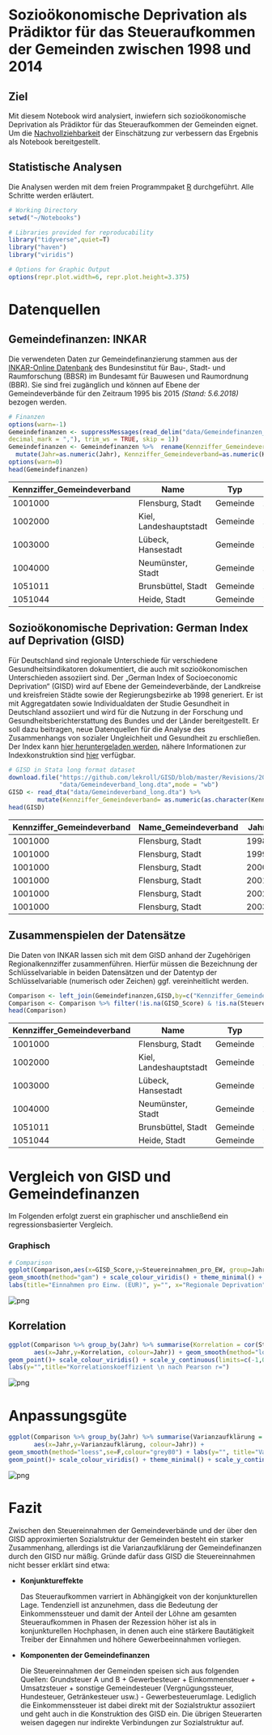 
# Sozioökonomische Deprivation als Prädiktor für das Steueraufkommen der Gemeinden zwischen 1998 und 2014
## Ziel
Mit diesem Notebook wird analysiert, inwiefern sich sozioökonomische Deprivation als Prädiktor für das Steueraufkommen der Gemeinden eignet. Um die [Nachvollziehbarkeit](http://ropensci.github.io/reproducibility-guide/sections/introduction/) der Einschätzung zur verbessern das Ergebnis als Notebook bereitgestellt.

## Statistische Analysen
Die Analysen werden mit dem freien Programmpaket [R](https://www.r-project.org/) durchgeführt. Alle Schritte werden erläutert.


```R
# Working Directory
setwd("~/Notebooks")

# Libraries provided for reproducability
library("tidyverse",quiet=T)
library("haven")
library("viridis")

# Options for Graphic Output
options(repr.plot.width=6, repr.plot.height=3.375)
```

# Datenquellen
## Gemeindefinanzen: INKAR
Die verwendeten Daten zur Gemeindefinanzierung stammen aus der [INKAR-Online Datenbank](http://www.inkar.de) des Bundesinstitut für Bau-, Stadt- und Raumforschung (BBSR) im Bundesamt für Bauwesen und Raumordnung (BBR). Sie sind frei zugänglich und können auf Ebene der Gemeindeverbände für den Zeitraum 1995 bis 2015 *(Stand: 5.6.2018)* bezogen werden.


```R
# Finanzen
options(warn=-1)
Gemeindefinanzen <- suppressMessages(read_delim("data/Gemeindefinanzen_1995_2015.csv",";", escape_double = FALSE, locale = locale(date_names = "de",
decimal_mark = ","), trim_ws = TRUE, skip = 1))
Gemeindefinanzen <- Gemeindefinanzen %>%  rename(Kennziffer_Gemeindeverband=X1,Name=X2,Typ=X3) %>% gather(Jahr,Steuereinnahmen_pro_EW,4:24) %>% 
  mutate(Jahr=as.numeric(Jahr), Kennziffer_Gemeindeverband=as.numeric(Kennziffer_Gemeindeverband))
options(warn=0)
head(Gemeindefinanzen)
```


<table>
<thead><tr><th scope=col>Kennziffer_Gemeindeverband</th><th scope=col>Name</th><th scope=col>Typ</th><th scope=col>Jahr</th><th scope=col>Steuereinnahmen_pro_EW</th></tr></thead>
<tbody>
	<tr><td>1001000               </td><td>Flensburg, Stadt      </td><td>Gemeinde              </td><td>1995                  </td><td>469.0                 </td></tr>
	<tr><td>1002000               </td><td>Kiel, Landeshauptstadt</td><td>Gemeinde              </td><td>1995                  </td><td>476.2                 </td></tr>
	<tr><td>1003000               </td><td>Lübeck, Hansestadt    </td><td>Gemeinde              </td><td>1995                  </td><td>471.9                 </td></tr>
	<tr><td>1004000               </td><td>Neumünster, Stadt     </td><td>Gemeinde              </td><td>1995                  </td><td>447.9                 </td></tr>
	<tr><td>1051011               </td><td>Brunsbüttel, Stadt    </td><td>Gemeinde              </td><td>1995                  </td><td>606.5                 </td></tr>
	<tr><td>1051044               </td><td>Heide, Stadt          </td><td>Gemeinde              </td><td>1995                  </td><td>467.3                 </td></tr>
</tbody>
</table>



## Sozioökonomische Deprivation: German Index auf Deprivation (GISD)
Für Deutschland sind regionale Unterschiede für verschiedene Gesundheitsindikatoren dokumentiert, die auch mit sozioökonomischen Unterschieden assoziiert sind. Der „German Index of Socioeconomic Deprivation“ (GISD) wird auf Ebene der Gemeindeverbände, der Landkreise und kreisfreien Städte sowie der Regierungsbezirke ab 1998 generiert. Er ist mit Aggregatdaten sowie Individualdaten der Studie Gesundheit in Deutschland assoziiert und wird für die Nutzung in der Forschung und Gesundheitsberichterstattung des Bundes und der Länder bereitgestellt. Er soll dazu beitragen, neue Datenquellen für die Analyse des Zusammenhangs von sozialer Ungleichheit und Gesundheit zu erschließen. Der Index kann [hier heruntergeladen werden](http://lekroll.github.io/GISD), nähere Informationen zur Indexkonstruktion sind [hier](https://edoc.rki.de/handle/176904/2648) verfügbar.


```R
# GISD in Stata long format dataset
download.file("https://github.com/lekroll/GISD/blob/master/Revisions/2018/Bund/Gemeindeverband/Gemeindeverband_long.dta?raw=true",
              "data/Gemeindeverband_long.dta",mode = "wb")
GISD <- read_dta("data/Gemeindeverband_long.dta") %>%
        mutate(Kennziffer_Gemeindeverband= as.numeric(as.character(Kennziffer_Gemeindeverband)), Jahr=as.numeric(as.character(Jahr)))
head(GISD)
```


<table>
<thead><tr><th scope=col>Kennziffer_Gemeindeverband</th><th scope=col>Name_Gemeindeverband</th><th scope=col>Jahr</th><th scope=col>Bevoelkerung</th><th scope=col>GISD_Score</th><th scope=col>GISD_5</th><th scope=col>GISD_10</th><th scope=col>GISD_k</th></tr></thead>
<tbody>
	<tr><td>1001000         </td><td>Flensburg, Stadt</td><td>1998            </td><td>84694           </td><td>0.856489        </td><td>5               </td><td>10              </td><td>3               </td></tr>
	<tr><td>1001000         </td><td>Flensburg, Stadt</td><td>1999            </td><td>84694           </td><td>0.834273        </td><td>5               </td><td>10              </td><td>3               </td></tr>
	<tr><td>1001000         </td><td>Flensburg, Stadt</td><td>2000            </td><td>84694           </td><td>0.764017        </td><td>5               </td><td> 9              </td><td>3               </td></tr>
	<tr><td>1001000         </td><td>Flensburg, Stadt</td><td>2001            </td><td>84694           </td><td>0.713020        </td><td>5               </td><td> 9              </td><td>3               </td></tr>
	<tr><td>1001000         </td><td>Flensburg, Stadt</td><td>2002            </td><td>84694           </td><td>0.769248        </td><td>5               </td><td> 9              </td><td>3               </td></tr>
	<tr><td>1001000         </td><td>Flensburg, Stadt</td><td>2003            </td><td>84694           </td><td>0.742066        </td><td>5               </td><td> 9              </td><td>3               </td></tr>
</tbody>
</table>



## Zusammenspielen der Datensätze
Die Daten von INKAR lassen sich mit dem GISD anhand der Zugehörigen Regionalkennziffer zusammenführen. Hierfür müssen die Bezeichnung der Schlüsselvariable in beiden Datensätzen und der Datentyp der Schlüsselvariable (numerisch oder Zeichen) ggf. vereinheitlicht werden.


```R
Comparison <- left_join(Gemeindefinanzen,GISD,by=c("Kennziffer_Gemeindeverband","Jahr")) %>% filter(!is.na(GISD_Score))
Comparison <- Comparison %>% filter(!is.na(GISD_Score) & !is.na(Steuereinnahmen_pro_EW))
head(Comparison)
```


<table>
<thead><tr><th scope=col>Kennziffer_Gemeindeverband</th><th scope=col>Name</th><th scope=col>Typ</th><th scope=col>Jahr</th><th scope=col>Steuereinnahmen_pro_EW</th><th scope=col>Name_Gemeindeverband</th><th scope=col>Bevoelkerung</th><th scope=col>GISD_Score</th><th scope=col>GISD_5</th><th scope=col>GISD_10</th><th scope=col>GISD_k</th></tr></thead>
<tbody>
	<tr><td>1001000               </td><td>Flensburg, Stadt      </td><td>Gemeinde              </td><td>1998                  </td><td> 524.7                </td><td>Flensburg, Stadt      </td><td> 84694                </td><td>0.856489              </td><td>5                     </td><td>10                    </td><td>3                     </td></tr>
	<tr><td>1002000               </td><td>Kiel, Landeshauptstadt</td><td>Gemeinde              </td><td>1998                  </td><td> 588.0                </td><td>Kiel, Landeshauptstadt</td><td>243148                </td><td>0.729595              </td><td>5                     </td><td> 9                    </td><td>3                     </td></tr>
	<tr><td>1003000               </td><td>Lübeck, Hansestadt    </td><td>Gemeinde              </td><td>1998                  </td><td> 473.5                </td><td>Lübeck, Hansestadt    </td><td>214420                </td><td>0.845004              </td><td>5                     </td><td>10                    </td><td>3                     </td></tr>
	<tr><td>1004000               </td><td>Neumünster, Stadt     </td><td>Gemeinde              </td><td>1998                  </td><td> 495.6                </td><td>Neumünster, Stadt     </td><td> 77588                </td><td>0.940591              </td><td>5                     </td><td>10                    </td><td>3                     </td></tr>
	<tr><td>1051011               </td><td>Brunsbüttel, Stadt    </td><td>Gemeinde              </td><td>1998                  </td><td>1049.7                </td><td>Brunsbüttel, Stadt    </td><td> 12642                </td><td>0.790742              </td><td>5                     </td><td> 9                    </td><td>3                     </td></tr>
	<tr><td>1051044               </td><td>Heide, Stadt          </td><td>Gemeinde              </td><td>1998                  </td><td> 545.1                </td><td>Heide, Stadt          </td><td> 21303                </td><td>0.833469              </td><td>5                     </td><td>10                    </td><td>3                     </td></tr>
</tbody>
</table>



# Vergleich von GISD und Gemeindefinanzen
Im Folgenden erfolgt zuerst ein graphischer und anschließend ein regressionsbasierter Vergleich.
### Graphisch


```R
# Comparison 
ggplot(Comparison,aes(x=GISD_Score,y=Steuereinnahmen_pro_EW, group=Jahr, colour=Jahr)) + 
geom_smooth(method="gam") + scale_colour_viridis() + theme_minimal() +
labs(title="Einnahmen pro Einw. (EUR)", y="", x="Regionale Deprivation")
```




![png](output_9_1.png)


## Korrelation


```R
ggplot(Comparison %>% group_by(Jahr) %>% summarise(Korrelation = cor(Steuereinnahmen_pro_EW,GISD_Score)),
       aes(x=Jahr,y=Korrelation, colour=Jahr)) + geom_smooth(method="loess",se=F,colour="grey80") +
geom_point()+ scale_colour_viridis() + scale_y_continuous(limits=c(-1,0)) + theme_minimal() +
labs(y="",title="Korrelationskoeffizient \n nach Pearson r=")
```




![png](output_11_1.png)


# Anpassungsgüte


```R
ggplot(Comparison %>% group_by(Jahr) %>% summarise(Varianzaufklärung = (cor(Steuereinnahmen_pro_EW,GISD_Score)^2)*100),
       aes(x=Jahr,y=Varianzaufklärung, colour=Jahr)) +
geom_smooth(method="loess",se=F,colour="grey80") + labs(y="", title="Varianzaufklärung in %") +
geom_point()+ scale_colour_viridis() + theme_minimal() + scale_y_continuous(limits=c(0,100))
```




![png](output_13_1.png)


# Fazit
Zwischen den Steuereinnahmen der Gemeindeverbände und der über den GISD approximierten Sozialstruktur der Gemeinden besteht ein starker Zusammenhang, allerdings ist die Varianzaufklärung der Gemeindefinanzen durch den GISD nur mäßig. Gründe dafür dass GISD die Steuereinnahmen nicht besser erklärt sind etwa:
* **Konjunktureffekte** 

    Das Steueraufkommen varriert in Abhängigkeit von der konjunkturellen Lage. Tendenziell ist anzunehmen, dass die Bedeutung der Einkommenssteuer und damit der Anteil der Löhne am gesamten Steueraufkommen in Phasen der Rezession höher ist als in konjunkturellen Hochphasen, in denen auch eine stärkere Bautätigkeit Treiber der Einnahmen und höhere Gewerbeeinnahmen vorliegen. 
    
    
* **Komponenten der Gemeindefinanzen** 

    Die Steuereinnahmen der Gemeinden speisen sich aus folgenden Quellen: Grundsteuer A und B + Gewerbesteuer + Einkommensteuer + Umsatzsteuer + sonstige Gemeindesteuer (Vergnügungssteuer, Hundesteuer, Getränkesteuer usw.) - Gewerbesteuerumlage. Lediglich die Einkommenssteuer ist dabei direkt mit der Sozialstruktur assoziiert und geht auch in die Konstruktion des GISD ein. Die übrigen Steuerarten weisen dagegen nur indirekte Verbindungen zur Sozialstruktur auf.


```R

```
